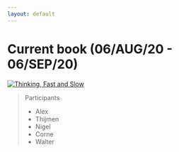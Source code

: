 ```yaml
---
layout: default
---
```


# Current book (06/AUG/20 - 06/SEP/20)

[![Thinking, Fast and Slow](https://media.s-bol.com/xvwJYNzpkA2l/777x1200.jpg)](https://www.bol.com/nl/p/thinking-fast-and-slow/9200000001150837/)

> Participants
> * Alex
> * Thijmen
> * Nigel
> * Corne
> * Walter
